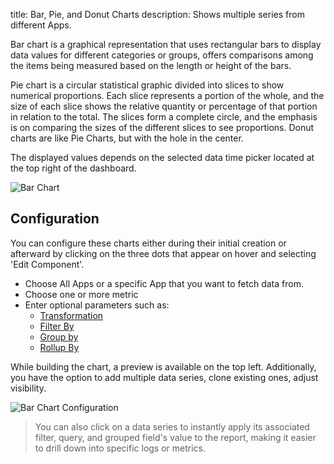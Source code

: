 title: Bar, Pie, and Donut Charts
description: Shows multiple series from different Apps.

Bar chart is a graphical representation that uses rectangular bars to display data values for different categories or groups, offers comparisons among the items being measured based on the length or height of the bars. 

Pie chart is a circular statistical graphic divided into slices to show numerical proportions. Each slice represents a portion of the whole, and the size of each slice shows the relative quantity or percentage of that portion in relation to the total. The slices form a complete circle, and the emphasis is on comparing the sizes of the different slices to see proportions. Donut charts are like Pie Charts, but with the hole in the center.

The displayed values depends on the selected data time picker located at the top right of the dashboard.

![Bar Chart](/docs/images/dashboards/bar-chart.png)

## Configuration

You can configure these charts either during their initial creation or afterward by clicking on the three dots that appear on hover and selecting 'Edit Component'.

- Choose All Apps or a specific App that you want to fetch data from.
- Choose one or more metric
- Enter optional parameters such as:
  - [Transformation](/docs/dashboards/chart-builder/#transformation)
  - [Filter By](/docs/dashboards/chart-builder/#filter-by)
  - [Group by](/docs/dashboards/chart-builder/#group-by)
  - [Rollup By](/docs/dashboards/chart-builder/#rollup-by)
    
While building the chart, a preview is available on the top left. Additionally, you have the option to add multiple data series, clone existing ones, adjust visibility.

![Bar Chart Configuration](/docs/images/dashboards/bar-chart-configuration.gif)

> You can also click on a data series to instantly apply its associated filter, query, and grouped field's value to the report, making it easier to drill down into specific logs or metrics.
